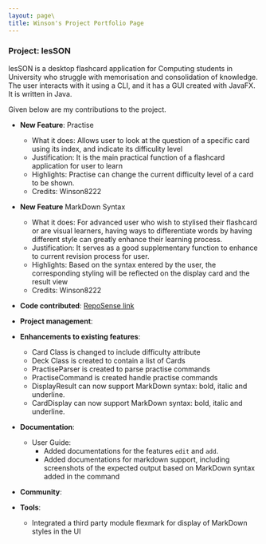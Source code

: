 ```yaml
---
layout: page\
title: Winson's Project Portfolio Page
---
```


### Project: lesSON

lesSON is a desktop flashcard application for Computing students in University who struggle with
memorisation and consolidation of knowledge. The user interacts with it using a CLI, and it has a
GUI created with JavaFX. It is written in Java.

Given below are my contributions to the project.


* **New Feature**: Practise
  * What it does: Allows user to look at the question of a specific card  using its index, and indicate its difficulity level
  * Justification: It is the main practical function of a flashcard application for user to learn
  * Highlights: Practise can change the current difficulty level of a card to be shown.
  * Credits: Winson8222

* **New Feature** MarkDown Syntax
  * What it does: For advanced user who wish to stylised their flashcard or are visual learners, having ways to differentiate
  words by having different style can greatly enhance their learning process.
  * Justification: It serves as a good supplementary function to enhance to current revision process for user.
  * Highlights: Based on the syntax entered by the user, the corresponding styling will be reflected on 
  the display card and the result view
  * Credits: Winson8222
  
* **Code contributed**: [RepoSense link](https://nus-cs2103-ay2324s1.github.io/tp-dashboard/?search=winson8222&breakdown=true)

* **Project management**:


* **Enhancements to existing features**:
  * Card Class is changed to include difficulty attribute
  * Deck Class is created to contain a list of Cards
  * PractiseParser is created to parse practise commands
  * PractiseCommand is created handle practise commands
  * DisplayResult can now support MarkDown syntax: bold, italic and underline.
  * CardDisplay can now support MarkDown syntax: bold, italic and underline.

* **Documentation**:
  * User Guide:
    * Added documentations for the features `edit` and `add`.
    * Added documentations for markdown support, including screenshots of the expected 
    output based on MarkDown syntax added in the command

* **Community**:


* **Tools**:
  * Integrated a third party module flexmark for display of MarkDown styles in the UI




